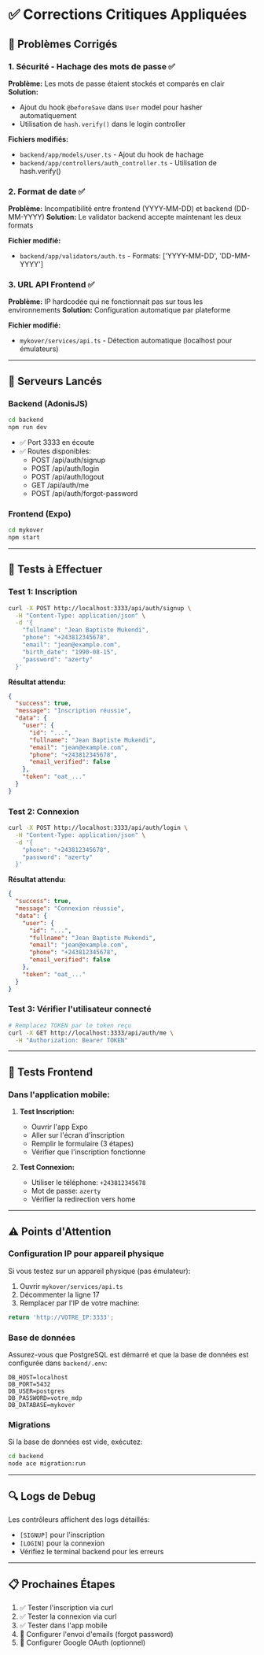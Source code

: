 # ✅ Corrections Critiques Appliquées

## 🔧 Problèmes Corrigés

### 1. **Sécurité - Hachage des mots de passe** ✅
**Problème:** Les mots de passe étaient stockés et comparés en clair
**Solution:** 
- Ajout du hook `@beforeSave` dans `User` model pour hasher automatiquement
- Utilisation de `hash.verify()` dans le login controller

**Fichiers modifiés:**
- `backend/app/models/user.ts` - Ajout du hook de hachage
- `backend/app/controllers/auth_controller.ts` - Utilisation de hash.verify()

### 2. **Format de date** ✅
**Problème:** Incompatibilité entre frontend (YYYY-MM-DD) et backend (DD-MM-YYYY)
**Solution:** Le validator backend accepte maintenant les deux formats

**Fichier modifié:**
- `backend/app/validators/auth.ts` - Formats: ['YYYY-MM-DD', 'DD-MM-YYYY']

### 3. **URL API Frontend** ✅
**Problème:** IP hardcodée qui ne fonctionnait pas sur tous les environnements
**Solution:** Configuration automatique par plateforme

**Fichier modifié:**
- `mykover/services/api.ts` - Détection automatique (localhost pour émulateurs)

---

## 🚀 Serveurs Lancés

### Backend (AdonisJS)
```bash
cd backend
npm run dev
```
- ✅ Port 3333 en écoute
- ✅ Routes disponibles:
  - POST /api/auth/signup
  - POST /api/auth/login
  - POST /api/auth/logout
  - GET /api/auth/me
  - POST /api/auth/forgot-password

### Frontend (Expo)
```bash
cd mykover
npm start
```

---

## 🧪 Tests à Effectuer

### Test 1: Inscription
```bash
curl -X POST http://localhost:3333/api/auth/signup \
  -H "Content-Type: application/json" \
  -d '{
    "fullname": "Jean Baptiste Mukendi",
    "phone": "+243812345678",
    "email": "jean@example.com",
    "birth_date": "1990-08-15",
    "password": "azerty"
  }'
```

**Résultat attendu:**
```json
{
  "success": true,
  "message": "Inscription réussie",
  "data": {
    "user": {
      "id": "...",
      "fullname": "Jean Baptiste Mukendi",
      "email": "jean@example.com",
      "phone": "+243812345678",
      "email_verified": false
    },
    "token": "oat_..."
  }
}
```

### Test 2: Connexion
```bash
curl -X POST http://localhost:3333/api/auth/login \
  -H "Content-Type: application/json" \
  -d '{
    "phone": "+243812345678",
    "password": "azerty"
  }'
```

**Résultat attendu:**
```json
{
  "success": true,
  "message": "Connexion réussie",
  "data": {
    "user": {
      "id": "...",
      "fullname": "Jean Baptiste Mukendi",
      "email": "jean@example.com",
      "phone": "+243812345678",
      "email_verified": false
    },
    "token": "oat_..."
  }
}
```

### Test 3: Vérifier l'utilisateur connecté
```bash
# Remplacez TOKEN par le token reçu
curl -X GET http://localhost:3333/api/auth/me \
  -H "Authorization: Bearer TOKEN"
```

---

## 📱 Tests Frontend

### Dans l'application mobile:

1. **Test Inscription:**
   - Ouvrir l'app Expo
   - Aller sur l'écran d'inscription
   - Remplir le formulaire (3 étapes)
   - Vérifier que l'inscription fonctionne

2. **Test Connexion:**
   - Utiliser le téléphone: `+243812345678`
   - Mot de passe: `azerty`
   - Vérifier la redirection vers home

---

## ⚠️ Points d'Attention

### Configuration IP pour appareil physique
Si vous testez sur un appareil physique (pas émulateur):
1. Ouvrir `mykover/services/api.ts`
2. Décommenter la ligne 17
3. Remplacer par l'IP de votre machine:
```typescript
return 'http://VOTRE_IP:3333';
```

### Base de données
Assurez-vous que PostgreSQL est démarré et que la base de données est configurée dans `backend/.env`:
```env
DB_HOST=localhost
DB_PORT=5432
DB_USER=postgres
DB_PASSWORD=votre_mdp
DB_DATABASE=mykover
```

### Migrations
Si la base de données est vide, exécutez:
```bash
cd backend
node ace migration:run
```

---

## 🔍 Logs de Debug

Les contrôleurs affichent des logs détaillés:
- `[SIGNUP]` pour l'inscription
- `[LOGIN]` pour la connexion
- Vérifiez le terminal backend pour les erreurs

---

## 📋 Prochaines Étapes

1. ✅ Tester l'inscription via curl
2. ✅ Tester la connexion via curl
3. ✅ Tester dans l'app mobile
4. 🔄 Configurer l'envoi d'emails (forgot password)
5. 🔄 Configurer Google OAuth (optionnel)
